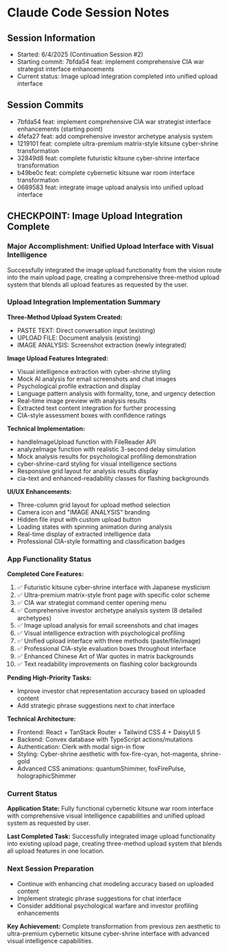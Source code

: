 # Claude Code Session Notes

## Session Information
- Started: 6/4/2025 (Continuation Session #2)
- Starting commit: 7bfda54 feat: implement comprehensive CIA war strategist interface enhancements
- Current status: Image upload integration completed into unified upload interface

## Session Commits
- 7bfda54 feat: implement comprehensive CIA war strategist interface enhancements (starting point)
- 4fefa27 feat: add comprehensive investor archetype analysis system
- 1219101 feat: complete ultra-premium matrix-style kitsune cyber-shrine transformation
- 32849d8 feat: complete futuristic kitsune cyber-shrine interface transformation
- b49be0c feat: complete cybernetic kitsune war room interface transformation
- 0689583 feat: integrate image upload analysis into unified upload interface

## CHECKPOINT: Image Upload Integration Complete

### Major Accomplishment: Unified Upload Interface with Visual Intelligence
Successfully integrated the image upload functionality from the vision route into the main upload page, creating a comprehensive three-method upload system that blends all upload features as requested by the user.

### Upload Integration Implementation Summary
**Three-Method Upload System Created:**
- PASTE TEXT: Direct conversation input (existing)
- UPLOAD FILE: Document analysis (existing)  
- IMAGE ANALYSIS: Screenshot extraction (newly integrated)

**Image Upload Features Integrated:**
- Visual intelligence extraction with cyber-shrine styling
- Mock AI analysis for email screenshots and chat images
- Psychological profile extraction and display
- Language pattern analysis with formality, tone, and urgency detection
- Real-time image preview with analysis results
- Extracted text content integration for further processing
- CIA-style assessment boxes with confidence ratings

**Technical Implementation:**
- handleImageUpload function with FileReader API
- analyzeImage function with realistic 3-second delay simulation
- Mock analysis results for psychological profiling demonstration
- cyber-shrine-card styling for visual intelligence sections
- Responsive grid layout for analysis results display
- cia-text and enhanced-readability classes for flashing backgrounds

**UI/UX Enhancements:**
- Three-column grid layout for upload method selection
- Camera icon and "IMAGE ANALYSIS" branding
- Hidden file input with custom upload button
- Loading states with spinning animation during analysis
- Real-time display of extracted intelligence data
- Professional CIA-style formatting and classification badges

### App Functionality Status  
**Completed Core Features:**
1. ✅ Futuristic kitsune cyber-shrine interface with Japanese mysticism
2. ✅ Ultra-premium matrix-style front page with specific color scheme
3. ✅ CIA war strategist command center opening menu
4. ✅ Comprehensive investor archetype analysis system (8 detailed archetypes)
5. ✅ Image upload analysis for email screenshots and chat images
6. ✅ Visual intelligence extraction with psychological profiling
7. ✅ Unified upload interface with three methods (paste/file/image)
8. ✅ Professional CIA-style evaluation boxes throughout interface
9. ✅ Enhanced Chinese Art of War quotes in matrix backgrounds
10. ✅ Text readability improvements on flashing color backgrounds

**Pending High-Priority Tasks:**
- Improve investor chat representation accuracy based on uploaded content
- Add strategic phrase suggestions next to chat interface

**Technical Architecture:**
- Frontend: React + TanStack Router + Tailwind CSS 4 + DaisyUI 5
- Backend: Convex database with TypeScript actions/mutations
- Authentication: Clerk with modal sign-in flow
- Styling: Cyber-shrine aesthetic with fox-fire-cyan, hot-magenta, shrine-gold
- Advanced CSS animations: quantumShimmer, foxFirePulse, holographicShimmer

### Current Status
**Application State:** Fully functional cybernetic kitsune war room interface with comprehensive visual intelligence capabilities and unified upload system as requested by user.

**Last Completed Task:** Successfully integrated image upload functionality into existing upload page, creating three-method upload system that blends all upload features in one location.

### Next Session Preparation
- Continue with enhancing chat modeling accuracy based on uploaded content
- Implement strategic phrase suggestions for chat interface
- Consider additional psychological warfare and investor profiling enhancements

**Key Achievement:** Complete transformation from previous zen aesthetic to ultra-premium cybernetic kitsune cyber-shrine interface with advanced visual intelligence capabilities.